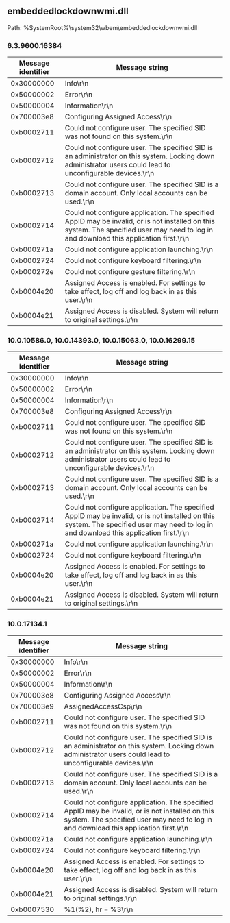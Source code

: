 ## embeddedlockdownwmi.dll

Path: %SystemRoot%\system32\wbem\embeddedlockdownwmi.dll

### 6.3.9600.16384

Message identifier | Message string
--- | ---
0x30000000 | Info\r\n
0x50000002 | Error\r\n
0x50000004 | Information\r\n
0x700003e8 | Configuring Assigned Access\r\n
0xb0002711 | Could not configure user. The specified SID was not found on this system.\r\n
0xb0002712 | Could not configure user. The specified SID is an administrator on this system. Locking down administrator users could lead to unconfigurable devices.\r\n
0xb0002713 | Could not configure user. The specified SID is a domain account.  Only local accounts can be used.\r\n
0xb0002714 | Could not configure application. The specified AppID may be invalid, or is not installed on this system. The specified user may need to log in and download this application first.\r\n
0xb000271a | Could not configure application launching.\r\n
0xb0002724 | Could not configure keyboard filtering.\r\n
0xb000272e | Could not configure gesture filtering.\r\n
0xb0004e20 | Assigned Access is enabled. For settings to take effect, log off and log back in as this user.\r\n
0xb0004e21 | Assigned Access is disabled.  System will return to original settings.\r\n

### 10.0.10586.0, 10.0.14393.0, 10.0.15063.0, 10.0.16299.15

Message identifier | Message string
--- | ---
0x30000000 | Info\r\n
0x50000002 | Error\r\n
0x50000004 | Information\r\n
0x700003e8 | Configuring Assigned Access\r\n
0xb0002711 | Could not configure user. The specified SID was not found on this system.\r\n
0xb0002712 | Could not configure user. The specified SID is an administrator on this system. Locking down administrator users could lead to unconfigurable devices.\r\n
0xb0002713 | Could not configure user. The specified SID is a domain account.  Only local accounts can be used.\r\n
0xb0002714 | Could not configure application. The specified AppID may be invalid, or is not installed on this system. The specified user may need to log in and download this application first.\r\n
0xb000271a | Could not configure application launching.\r\n
0xb0002724 | Could not configure keyboard filtering.\r\n
0xb0004e20 | Assigned Access is enabled. For settings to take effect, log off and log back in as this user.\r\n
0xb0004e21 | Assigned Access is disabled.  System will return to original settings.\r\n

### 10.0.17134.1

Message identifier | Message string
--- | ---
0x30000000 | Info\r\n
0x50000002 | Error\r\n
0x50000004 | Information\r\n
0x700003e8 | Configuring Assigned Access\r\n
0x700003e9 | AssignedAccessCsp\r\n
0xb0002711 | Could not configure user. The specified SID was not found on this system.\r\n
0xb0002712 | Could not configure user. The specified SID is an administrator on this system. Locking down administrator users could lead to unconfigurable devices.\r\n
0xb0002713 | Could not configure user. The specified SID is a domain account.  Only local accounts can be used.\r\n
0xb0002714 | Could not configure application. The specified AppID may be invalid, or is not installed on this system. The specified user may need to log in and download this application first.\r\n
0xb000271a | Could not configure application launching.\r\n
0xb0002724 | Could not configure keyboard filtering.\r\n
0xb0004e20 | Assigned Access is enabled. For settings to take effect, log off and log back in as this user.\r\n
0xb0004e21 | Assigned Access is disabled.  System will return to original settings.\r\n
0xb0007530 | %1(%2), hr = %3\r\n
